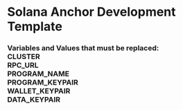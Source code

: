 # Solana Anchor Development Template

### Variables and Values that must be replaced:</br> CLUSTER </br> RPC_URL  </br> PROGRAM_NAME  </br> PROGRAM_KEYPAIR  </br> WALLET_KEYPAIR  </br> DATA_KEYPAIR </br>
